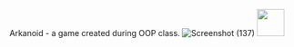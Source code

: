 Arkanoid - a game created during OOP class.
![Screenshot (137)](https://user-images.githubusercontent.com/61826812/209962452-89869e8a-e39a-4d23-8507-1f5473a002a8.png)
<img src="[https://github.com/favicon.ico](https://user-images.githubusercontent.com/61826812/209962452-89869e8a-e39a-4d23-8507-1f5473a002a8.png)" width="48">
<!-- ![Screenshot (138)](https://user-images.githubusercontent.com/61826812/209962782-fb47853b-45d2-4988-827c-d4cc647f59ac.png | width=100) -->
